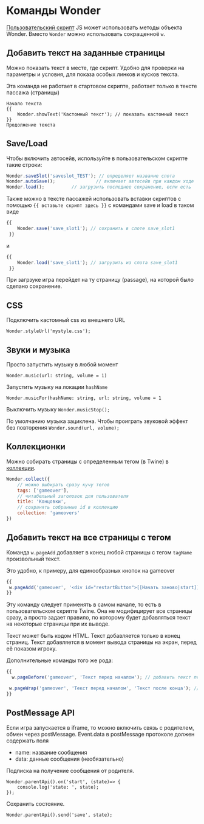 # Команды Wonder

[Пользовательский скрипт](Scripts.md) JS может использовать методы объекта Wonder. Вместо `Wonder` можно использовать сокращенноё `w`.

## Добавить текст на заданные страницы
Можно показать текст в месте, где скрипт. Удобно для проверки на параметры и условия, для показа особых линков и кусков текста.

Эта команда не работает в стартовом скрипте, работает только в тексте пассажа (страницы)
```
Начало текста
{{
    Wonder.showText('Кастомный текст'); // показать кастомный текст
}}
Продолжение текста

```

## Save/Load

Чтобы включить автосейв, используйте в пользовательском скрипте такие строки:
```javascript
Wonder.saveSlot('saveslot_TEST'); // определяет название слота
Wonder.autoSave();               // включает автосейв при каждом ходе       
Wonder.load();          // загрузить последнее сохранение, если есть
```

Также можно в тексте пассажей использовать вставки скриптов с помощью `{{ вставьте скрипт здесь }}` с командами save и load в таком виде
```js
{{ 
    Wonder.save('save_slot1'); // сохранить в слоте save_slot1
 }} 
```
и
```js
{{ 
    Wonder.load('save_slot1'); // загрузить из слота save_slot1
 }} 
```

При загрзуке игра перейдет на ту страницу (passage), на которой было сделано сохранение.

## СSS
Подключить кастомный css из внешнего URL

`Wonder.styleUrl('mystyle.css');`

## Звуки и музыка

Просто запустить музыку в любой момент

`Wonder.music(url: string, volume = 1)`

Запустить музыку на локации `hashName`

`Wonder.musicFor(hashName: string, url: string, volume = 1`

Выключить музыку 
`Wonder.musicStop();`

По умолчанию музыка зациклена. Чтобы проиграть звуковой эффект без повторения
`Wonder.sound(url, volume);`

## Коллекционки

Можно собирать страницы с определенным тегом (в Twine) в [коллекции](Collectibles.md).

```javascript
Wonder.collect({
    // можно выбирать сразу кучу тегов
    tags: ['gameover'],
    // читабельный заголовок для пользователя
    title: 'Концовки', 
    // сохранять собранные id в коллекцию
    collection: 'gameovers'
})
```

## Добавить текст на все страницы с тегом

Команда `w.pageAdd` добавляет в конец любой страницы с тегом `tagName`  произвольный текст. 

Это удобно, к примеру, для единообразных кнопок на gameover

 ```js
{{
  w.pageAdd('gameover', '<div id="restartButton">[[Начать заново|start]]</div>');
}}
```

Эту команду следует применять в самом начале, то есть в пользовательском скрипте Twine. Она не модифицирует все страницы сразу, а просто задает правило, по которому будет добавляться текст на некоторые страницы при их выводе. 

Текст может быть кодом HTML. Текст добавляется только в конец страниц. 
Текст добавляется в момент вывода страницы на экран, перед её показом игроку.

Дополнительные команды того же рода:

```js
{{
  w.pageBefore('gameover', 'Текст перед началом'); // добавить текст перед началом страниц с тегом gameover

 w.pageWrap('gameover', 'Текст перед началом', 'Текст после конца'); // добавить текст перед началом и в конце страниц с тегом gameover
}}
```



## PostMessage API

Если игра запускается в iframe, то можно включить связь с родителем, обмен через postMessage.  Event.data в postMessage протоколе должен содержать поля
- name: название сообщения
- data: данные сообщения (необязательно)

Подписка на получение сообщения от родителя.
```
Wonder.parentApi().on('start', (state)=> {
    console.log('state: ', state);
});
```

Сохранить состояние.
```
Wonder.parentApi().send('save', state);
```





